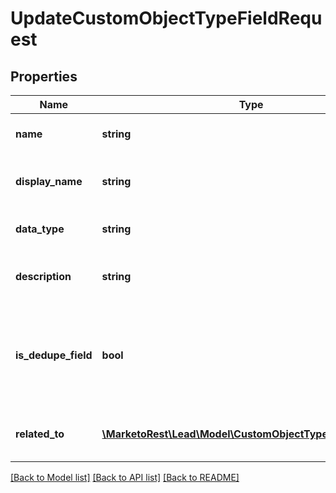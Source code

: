 # UpdateCustomObjectTypeFieldRequest

## Properties
Name | Type | Description | Notes
------------ | ------------- | ------------- | -------------
**name** | **string** | API Name of custom object field | [optional] 
**display_name** | **string** | UI display-name of the custom object field | [optional] 
**data_type** | **string** | Datatype of the custom object field | [optional] 
**description** | **string** | Description of the custom object field | [optional] 
**is_dedupe_field** | **bool** | Set to true to enable field as unique identifier for deduplicating records.  Default is false | [optional] 
**related_to** | [**\MarketoRest\Lead\Model\CustomObjectTypeFieldRelatedTo**](CustomObjectTypeFieldRelatedTo.md) | Define custom object link field | [optional] 

[[Back to Model list]](../README.md#documentation-for-models) [[Back to API list]](../README.md#documentation-for-api-endpoints) [[Back to README]](../README.md)


